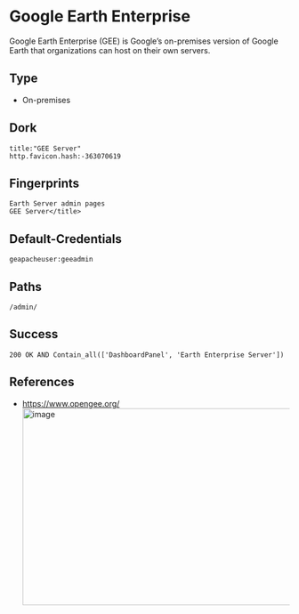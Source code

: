 # Google Earth Enterprise
Google Earth Enterprise (GEE) is Google’s on-premises version of Google Earth that organizations can host on their own servers.

## Type
- On-premises

## Dork
```
title:"GEE Server"
http.favicon.hash:-363070619
```

## Fingerprints
```
Earth Server admin pages
GEE Server</title>
```

## Default-Credentials
```
geapacheuser:geeadmin
```
## Paths
```
/admin/
```

## Success
```
200 OK AND Contain_all(['DashboardPanel', 'Earth Enterprise Server'])
```

## References
- https://www.opengee.org/
  <img width="1351" height="354" alt="image" src="https://github.com/user-attachments/assets/e9f7ca78-4ead-4b39-9c64-76b8a3f168b1" />

